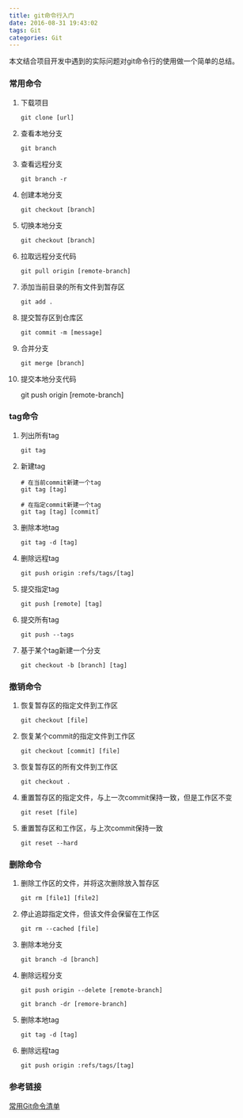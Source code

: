 ```yaml
---
title: git命令行入门
date: 2016-08-31 19:43:02
tags: Git
categories: Git
---
```


本文结合项目开发中遇到的实际问题对git命令行的使用做一个简单的总结。

### 常用命令

1. 下载项目

       git clone [url]

2. 查看本地分支

       git branch
       
3. 查看远程分支

       git branch -r
       
4. 创建本地分支

       git checkout [branch]
       
5. 切换本地分支

       git checkout [branch]
       
6. 拉取远程分支代码

       git pull origin [remote-branch]
       
7. 添加当前目录的所有文件到暂存区
      
       git add .
       
8. 提交暂存区到仓库区

       git commit -m [message]
       
9. 合并分支

       git merge [branch]
       
10. 提交本地分支代码

       git push origin [remote-branch]
       
### tag命令

1. 列出所有tag

       git tag
       
2. 新建tag

       # 在当前commit新建一个tag
       git tag [tag]
       
       # 在指定commit新建一个tag
       git tag [tag] [commit]

3. 删除本地tag

       git tag -d [tag]
       
4. 删除远程tag

       git push origin :refs/tags/[tag]
       
5. 提交指定tag

       git push [remote] [tag]
       
6. 提交所有tag

       git push --tags
       
7. 基于某个tag新建一个分支

       git checkout -b [branch] [tag]
      
       
### 撤销命令

1. 恢复暂存区的指定文件到工作区
 
       git checkout [file]
       
2. 恢复某个commit的指定文件到工作区

       git checkout [commit] [file]
       
3. 恢复暂存区的所有文件到工作区

       git checkout .
       
4. 重置暂存区的指定文件，与上一次commit保持一致，但是工作区不变

       git reset [file]
       
5. 重置暂存区和工作区，与上次commit保持一致

       git reset --hard       
       
### 删除命令

1. 删除工作区的文件，并将这次删除放入暂存区

       git rm [file1] [file2]  
     
2. 停止追踪指定文件，但该文件会保留在工作区

       git rm --cached [file]
       
3. 删除本地分支

       git branch -d [branch]
       
4. 删除远程分支

       git push origin --delete [remote-branch]
       
       git branch -dr [remore-branch]

5. 删除本地tag

       git tag -d [tag]
       
6. 删除远程tag

       git push origin :refs/tags/[tag]


### 参考链接

[常用Git命令清单](http://www.ruanyifeng.com/blog/2015/12/git-cheat-sheet.html)